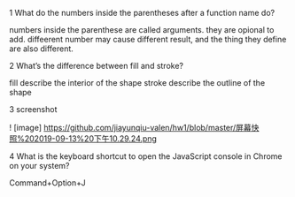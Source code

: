 1 What do the numbers inside the parentheses after a function name do?

numbers inside the parenthese are called arguments. they are opional to add. diffeerent number may cause different result,
and the thing they define are also different.

2 What’s the difference between fill and stroke?

fill describe the interior of the shape
stroke describe the outline of the shape


3 screenshot

! [image] https://github.com/jiayunqiu-valen/hw1/blob/master/屏幕快照%202019-09-13%20下午10.29.24.png

4 What is the keyboard shortcut to open the JavaScript console in Chrome on your system?

Command+Option+J



